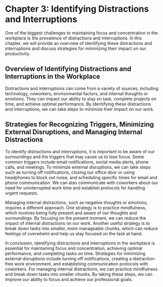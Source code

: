 # Chapter 3: Identifying Distractions and Interruptions

One of the biggest challenges to maintaining focus and concentration in the workplace is the prevalence of distractions and interruptions. In this chapter, we will provide an overview of identifying these distractions and interruptions and discuss strategies for minimizing their impact on our productivity.

## Overview of Identifying Distractions and Interruptions in the Workplace

Distractions and interruptions can come from a variety of sources, including technology, coworkers, environmental factors, and internal thoughts or emotions. They can impact our ability to stay on task, complete projects on time, and achieve optimal performance. By identifying these distractions and interruptions, we can take steps to minimize their impact on our work.

## Strategies for Recognizing Triggers, Minimizing External Disruptions, and Managing Internal Distractions

To identify distractions and interruptions, it is important to be aware of our surroundings and the triggers that may cause us to lose focus. Some common triggers include email notifications, social media alerts, phone calls, and meetings. To minimize external disruptions, we can take steps such as turning off notifications, closing our office door or using headphones to block out noise, and scheduling specific times for email and phone communication. We can also communicate with coworkers about our need for uninterrupted work time and establish protocols for handling urgent requests.

Managing internal distractions, such as negative thoughts or emotions, requires a different approach. One strategy is to practice mindfulness, which involves being fully present and aware of our thoughts and surroundings. By focusing on the present moment, we can reduce the impact of internal distractions on our work. Another useful strategy is to break down tasks into smaller, more manageable chunks, which can reduce feelings of overwhelm and help us stay focused on the task at hand.

In conclusion, identifying distractions and interruptions in the workplace is essential for maintaining focus and concentration, achieving optimal performance, and completing tasks on time. Strategies for minimizing external disruptions include turning off notifications, creating a distraction-free work environment, and establishing communication protocols with coworkers. For managing internal distractions, we can practice mindfulness and break down tasks into smaller chunks. By taking these steps, we can improve our ability to focus and achieve our professional goals.
